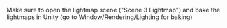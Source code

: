 Make sure to open the lightmap scene ("Scene 3 Lightmap") and bake the lightmaps in Unity (go to Window/Rendering/Lighting for baking)